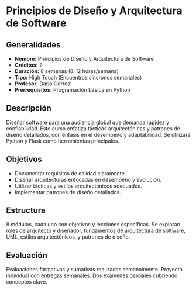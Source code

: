 # Principios de Diseño y Arquitectura de Software

## Generalidades

- **Nombre:** Principios de Diseño y Arquitectura de Software
- **Créditos:** 2
- **Duración:** 8 semanas (8-12 horas/semana)
- **Tipo:** High Touch (Encuentros síncronos semanales)
- **Profesor:** Dario Correal
- **Prerrequisitos:** Programación básica en Python

## Descripción

Diseñar software para una audiencia global que demanda rapidez y confiabilidad. Este curso enfatiza tácticas arquitectónicas y patrones de diseño detallados, con énfasis en el desempeño y adaptabilidad. Se utilizará Python y Flask como herramientas principales.

## Objetivos

- Documentar requisitos de calidad claramente.
- Diseñar arquitecturas enfocadas en desempeño y evolución.
- Utilizar tácticas y estilos arquitectónicos adecuados.
- Implementar patrones de diseño detallados.

## Estructura

8 módulos, cada uno con objetivos y lecciones específicas. Se exploran roles de arquitecto y diseñador, fundamentos de arquitectura de software, UML, estilos arquitectónicos, y patrones de diseño.

## Evaluación

Evaluaciones formativas y sumativas realizadas semanalmente. Proyecto individual con entregas semanales. Dos exámenes parciales cubriendo conceptos clave.
